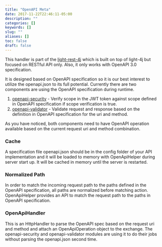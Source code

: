 ```yaml
---
title: "OpenAPI Meta"
date: 2017-11-22T22:46:11-05:00
description: ""
categories: []
keywords: []
slug: ""
aliases: []
toc: false
draft: false
---
```


This handler is part of the [light-rest-4j][] which is built on top of light-4j but 
focused on RESTful API only. Also, it only works with OpenAPI 3.0 specification. 

It is designed based on OpenAPI specification so it is our best interest to utilize 
the openapi.json to its full potential. Currently there are two components are using 
the OpenAPI specification during runtime.

1. [openapi-security][] - Verify scope in the JWT token against scope defined in OpenAPI specification if scope verification is true. 
2. [openapi-validator][] - Validate request and response based on the definition in OpenAPI specification for the uri and method.

As you have noticed, both components need to have OpenAPI operation available 
based on the current request uri and method combination.

### Cache

A specification file openapi.json should be in the config folder of your API 
implementation and it will be loaded to memory with OpenApiHelper during server 
start up. It will be cached in memory until the server is restarted.

### Normalized Path

In order to match the incoming request path to the paths defined in the OpenAPI 
specification, all paths are normalized before matching action. OpenApiHelper 
provides an API to match the request path to the paths in OpenAPI specification.

### OpenApiHandler

This is an HttpHandler to parse the OpenAPI spec based on the request uri and 
method and attach an OpenApiOperation object to the exchange. The openapi-security 
and openapi-validator modules are using it to do their jobs without parsing the 
openapi.json second time.

[light-rest-4j]: https://github.com/networknt/light-rest-4j
[openapi-security]: /style/light-rest-4j/openapi-security/
[openapi-validator]: /style/light-rest-4j/openapi-validator/

